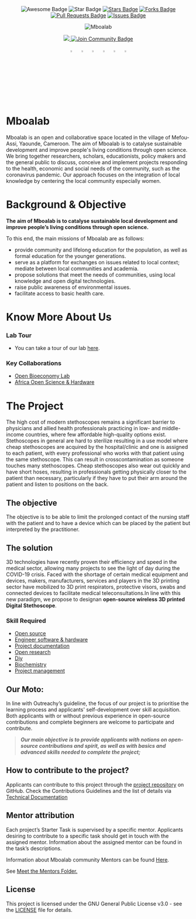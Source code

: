 <div id="top" align="center">

<img src="https://cdn.rawgit.com/sindresorhus/awesome/d7305f38d29fed78fa85652e3a63e154dd8e8829/media/badge.svg" alt="Awesome Badge"/>
<img src="https://img.shields.io/static/v1?label=%F0%9F%8C%9F&message=Mboalab&style=style=flat&color=BC4E99" alt="Star Badge"/>
<a href="https://github.com/Mboalab/Mboalab_Outreachy-May-Aug-2022/stargazers"><img src="https://img.shields.io/github/stars/Mboalab/Mboalab_Outreachy-May-Aug-2022" alt="Stars Badge"/></a>
<a href="https://github.com/Mboalab/Mboalab_Outreachy-May-Aug-2022/network/members"><img src="https://img.shields.io/github/forks/Mboalab/Mboalab_Outreachy-May-Aug-2022" alt="Forks Badge"/></a>
<a href="https://github.com/Mboalab/Mboalab_Outreachy-May-Aug-2022/pulls"><img src="https://img.shields.io/github/issues-pr/Mboalab/Mboalab_Outreachy-May-Aug-2022" alt="Pull Requests Badge"/></a>
<a href="https://github.com/Mboalab/Mboalab_Outreachy-May-Aug-2022/issues"><img src="https://img.shields.io/github/issues/Mboalab/Mboalab_Outreachy-May-Aug-2022" alt="Issues Badge"/></a>
  
  ![Mboalab](https://user-images.githubusercontent.com/63330165/161022905-50be0130-c1f8-4beb-95ea-137e6c780d5e.jpg)
  
<a href="https://twitter.com/LabMboa" ><img src="https://img.shields.io/twitter/follow/LabMboa.svg?style=social" /> </a>
<a href="https://website-mboalab.vercel.app/"><img src="https://img.shields.io/discord/.svg?style=flat&label=Join%20Community&color=7289DA" alt="Join Community Badge"/></a>

  [<img src="https://upload.wikimedia.org/wikipedia/commons/8/83/Steam_icon_logo.svg" width="3.5%"/>](https://www.mboalab.africa/) &nbsp; [<img src="https://img.icons8.com/color/48/000000/twitter.png" width="3.5%"/>](https://twitter.com/LabMboa)  &nbsp; [<img src="https://img.icons8.com/color/48/000000/linkedin.png" width="3.5%"/>](https://www.linkedin.com/company/mboalab/)  &nbsp; [<img src="https://img.icons8.com/fluent/48/000000/facebook-new.png" width="3.5%"/>](https://www.facebook.com/mboalab/)  &nbsp; [<img src="https://img.icons8.com/fluent/48/000000/instagram-new.png" width="3.5%"/>](https://www.instagram.com/)  &nbsp;  [<img src="https://img.icons8.com/fluent/48/000000/gmail.png" width="3.5%"/>](mailto:thomasmboa@gmail.com)
  
  </div>
  
# Mboalab

Mboalab is an open and collaborative space located in the village of Mefou-Assi, Yaounde, Cameroon. The aim of Mboalab is to catalyse sustainable development and improve people's living conditions through open science. We bring together researchers, scholars, educationists, policy makers and the general public to discuss, conceive and implement projects responding to the health, economic and social needs of the community, such as the coronavirus pandemic. Our approach focuses on the integration of local knowledge by centering the local community especially women.

# Background & Objective

**The aim of Mboalab is to catalyse sustainable local development and improve people’s living conditions through open science.**

To this end, the main missions of Mboalab are as follows: 

- provide community and lifelong education for the population, as well as formal education for the younger generations. 
- serve as a platform for exchanges on issues related to local context; mediate between local communities and academia. 
- propose solutions that meet the needs of communities, using local knowledge and open digital technologies.
- raise public awareness of environmental issues.
- facilitate access to basic health care.

# Know More About Us

### Lab Tour
-  You can take a tour of our lab [here](https://www.youtube.com/watch?v=Tfx-C--iELU).
  
### Key Collaborations
- [Open Bioeconomy Lab](https://openbioeconomy.org/)
- [Africa Open Science & Hardware](https://africaosh.com/)

# The Project
The high cost of modern stethoscopes remains a significant barrier to physicians
and allied health professionals practicing in low- and middle-income countries,
where few affordable high-quality options exist. Stethoscopes in general are hard
to sterilize resulting in a use model where cheap stethoscopes are acquired by the
hospital/clinic and one is assigned to each patient, with every professional who
works with that patient using the same stethoscope. This can result in crosscontamination as someone touches many stethoscopes. Cheap stethoscopes also
wear out quickly and have short hoses, resulting in professionals getting
physically closer to the patient than necessary, particularly if they have to put their
arm around the patient and listen to positions on the back.
## The objective
The objective is to be able to limit the prolonged contact of the nursing staff with
the patient and to have a device which can be placed by the patient but interpreted
by the practitioner.
## The solution
3D technologies have recently proven their efficiency and speed in the medical
sector, allowing many projects to see the light of day during the COVID-19 crisis.
Faced with the shortage of certain medical equipment and devices, makers,
manufacturers, services and players in the 3D printing sector have mobilized to
3D print respirators, protective visors, swabs and connected devices to facilitate
medical teleconsultations.In line with this new paradigm, we propose to designan __open-source wireless 3D printed Digital Stethoscope__.  

### Skill Required
- [Open source](https://app.jogl.io/search/projects?refinementList[skills][0]=Open%20source)
- [Engineer software & hardware](https://app.jogl.io/search/projects?refinementList[skills][0]=Engineer%20software%20&%20hardware)
- [Project documentation](https://app.jogl.io/search/projects?refinementList[skills][0]=Project%20documentation)
- [Open research](https://app.jogl.io/search/projects?refinementList[skills][0]=Open%20research)
- [Diy](https://app.jogl.io/search/projects?refinementList[skills][0]=Diy)
- [Biochemistry](https://app.jogl.io/search/projects?refinementList[skills][0]=Biochemistry)
- [Project management](https://app.jogl.io/search/projects?refinementList[skills][0]=Project%20management%20skill)

## Our Moto:

In line with Outreachy’s guideline, the focus of our project is to prioritise the learning process and applicants' self-development over skill acquisition. 
Both applicants with or without previous experience in open-source contributions and complete beginners are welcome to participate and contribute. 

>**_Our main objective is to provide applicants with notions on open-source contributions and spirit, as well as with basics and advanced skills needed to complete the project;_**

## How to contribute to the project?
Applicants can contribute to this project through the [project repository](https://github.com/Mboalab/Mboalab_Outreachy-May-Aug-2022) on GitHub. 
Check the Contributions Guidelines and the list of details via [Technical Documentation](https://docs.google.com/document/d/1fzB-AcfYNnsvqBlwyJZJR1SfuvpjYxxpONnv13bPGqg/edit?usp=sharing)

## Mentor attribution
Each project’s Starter Task is supervised by a specific mentor. Applicants desiring to contribute to a specific task should get in touch with the assigned mentor. 
Information about the assigned mentor can be found in the task’s descriptions.

Information about Mboalab community Mentors can be found [Here](https://github.com/Mboalab/Mboalab_Outreachy-May-Aug-2022/tree/main/Meet_the_Mentors#readme).

See [Meet the Mentors Folder.](https://github.com/Mboalab/Mboalab_Outreachy-May-Aug-2022/tree/main/Meet_the_Mentors)


## License

This project is licensed under the GNU General Public License v3.0 - see the [LICENSE](LICENSE) file for details.
